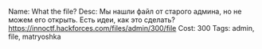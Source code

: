 Name: What the file?
Desc: Мы нашли файл от старого админа, но не можем его открыть. Есть идеи, как это сделать?
https://innoctf.hackforces.com/files/admin/300/file
Cost: 300
Tags: admin, file, matryoshka

